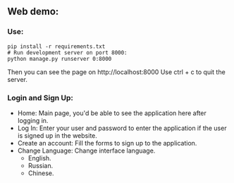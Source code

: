 ## Web demo:

### Use:
	pip install -r requirements.txt
	# Run development server on port 8000: 
	python manage.py runserver 0:8000

Then you can see the page on http://localhost:8000
Use ctrl + c to quit the server.

### Login and Sign Up:

- Home: Main page, you'd be able to see the application here after logging in.
- Log In: Enter your user and password to enter the application if the user is signed up in the website.
- Create an account: Fill the forms to sign up to the application.
- Change Language: Change interface language.
	- English.
	- Russian.
	- Chinese.

